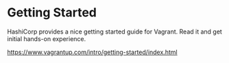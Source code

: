# Getting Started

HashiCorp provides a nice getting started guide for Vagrant. Read it and get initial hands-on experience.

https://www.vagrantup.com/intro/getting-started/index.html
